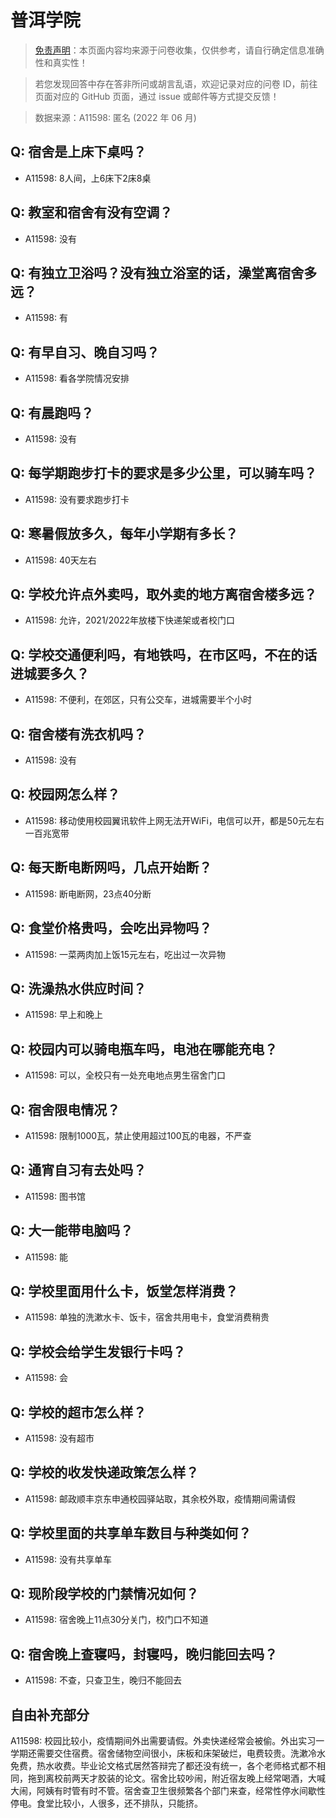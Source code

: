 # 普洱学院

> [免责声明](https://colleges.chat/#_3)：本页面内容均来源于问卷收集，仅供参考，请自行确定信息准确性和真实性！

> 若您发现回答中存在答非所问或胡言乱语，欢迎记录对应的问卷 ID，前往页面对应的 GitHub 页面，通过 issue 或邮件等方式提交反馈！

> 数据来源：A11598: 匿名 (2022 年 06 月)

## Q: 宿舍是上床下桌吗？

- A11598: 8人间，上6床下2床8桌

## Q: 教室和宿舍有没有空调？

- A11598: 没有

## Q: 有独立卫浴吗？没有独立浴室的话，澡堂离宿舍多远？

- A11598: 有

## Q: 有早自习、晚自习吗？

- A11598: 看各学院情况安排

## Q: 有晨跑吗？

- A11598: 没有

## Q: 每学期跑步打卡的要求是多少公里，可以骑车吗？

- A11598: 没有要求跑步打卡

## Q: 寒暑假放多久，每年小学期有多长？

- A11598: 40天左右

## Q: 学校允许点外卖吗，取外卖的地方离宿舍楼多远？

- A11598: 允许，2021/2022年放楼下快递架或者校门口

## Q: 学校交通便利吗，有地铁吗，在市区吗，不在的话进城要多久？

- A11598: 不便利，在郊区，只有公交车，进城需要半个小时

## Q: 宿舍楼有洗衣机吗？

- A11598: 没有

## Q: 校园网怎么样？

- A11598: 移动使用校园翼讯软件上网无法开WiFi，电信可以开，都是50元左右一百兆宽带

## Q: 每天断电断网吗，几点开始断？

- A11598: 断电断网，23点40分断

## Q: 食堂价格贵吗，会吃出异物吗？

- A11598: 一菜两肉加上饭15元左右，吃出过一次异物

## Q: 洗澡热水供应时间？

- A11598: 早上和晚上

## Q: 校园内可以骑电瓶车吗，电池在哪能充电？

- A11598: 可以，全校只有一处充电地点男生宿舍门口

## Q: 宿舍限电情况？

- A11598: 限制1000瓦，禁止使用超过100瓦的电器，不严查

## Q: 通宵自习有去处吗？

- A11598: 图书馆

## Q: 大一能带电脑吗？

- A11598: 能

## Q: 学校里面用什么卡，饭堂怎样消费？

- A11598: 单独的洗漱水卡、饭卡，宿舍共用电卡，食堂消费稍贵

## Q: 学校会给学生发银行卡吗？

- A11598: 会

## Q: 学校的超市怎么样？

- A11598: 没有超市

## Q: 学校的收发快递政策怎么样？

- A11598: 邮政顺丰京东申通校园驿站取，其余校外取，疫情期间需请假

## Q: 学校里面的共享单车数目与种类如何？

- A11598: 没有共享单车

## Q: 现阶段学校的门禁情况如何？

- A11598: 宿舍晚上11点30分关门，校门口不知道

## Q: 宿舍晚上查寝吗，封寝吗，晚归能回去吗？

- A11598: 不查，只查卫生，晚归不能回去

## 自由补充部分

A11598: 校园比较小，疫情期间外出需要请假。外卖快递经常会被偷。外出实习一学期还需要交住宿费。宿舍储物空间很小，床板和床架破烂，电费较贵。洗漱冷水免费，热水收费。毕业论文格式居然答辩完了都还没有统一，各个老师格式都不相同，拖到离校前两天才胶装的论文。宿舍比较吵闹，附近宿友晚上经常喝酒，大喊大闹，阿姨有时管有时不管。宿舍查卫生很频繁各个部门来查，经常性停水间歇性停电。食堂比较小，人很多，还不排队，只能挤。